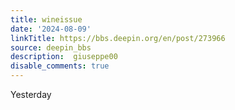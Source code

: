 ```yaml
---
title: wineissue
date: '2024-08-09'
linkTitle: https://bbs.deepin.org/en/post/273966
source: deepin_bbs
description:  giuseppe00 
disable_comments: true
---
```

Yesterday 
